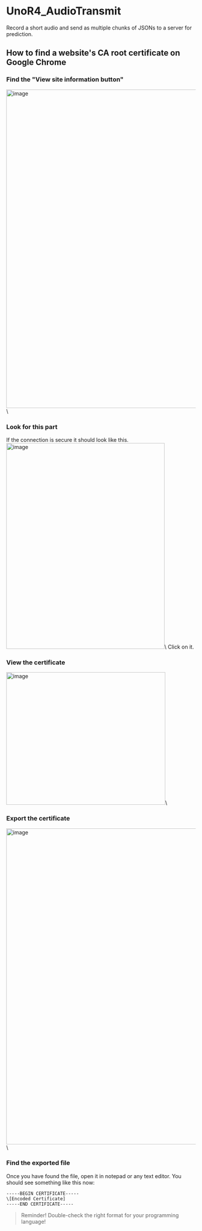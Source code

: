 # UnoR4_AudioTransmit
Record a short audio and send as multiple chunks of JSONs to a server for prediction.

## How to find a website's CA root certificate on Google Chrome
### Find the "View site information button"
<img width="1656" height="848" alt="image" src="https://github.com/user-attachments/assets/2e78c79c-c96b-4347-9410-b97619695e04" />\\

### Look for this part
If the connection is secure it should look like this.
<img width="421" height="548" alt="image" src="https://github.com/user-attachments/assets/77d59c47-3665-41b2-8aff-5e76164f80fd" />\\
Click on it.

### View the certificate
<img width="423" height="353" alt="image" src="https://github.com/user-attachments/assets/60cab53b-0fde-472e-895d-5c9f34ebca7a" />\\

### Export the certificate
<img width="682" height="841" alt="image" src="https://github.com/user-attachments/assets/783b4904-f2ca-47df-bdfc-3a66a7250ab1" />\\

### Find the exported file
Once you have found the file, open it in notepad or any text editor. You should see something like this now:
```
-----BEGIN CERTIFICATE-----
\[Encoded Certificate]
-----END CERTIFICATE-----
```
> Reminder!
> Double-check the right format for your programming language!
